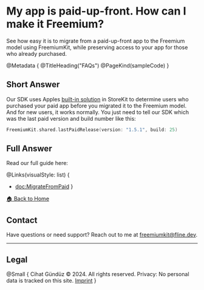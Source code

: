 # My app is paid-up-front. How can I make it Freemium?

See how easy it is to migrate from a paid-up-front app to the Freemium model using FreemiumKit, while preserving access to your app for those who already purchased.

@Metadata {
   @TitleHeading("FAQs")
   @PageKind(sampleCode)
}

## Short Answer

Our SDK uses Apples [built-in solution](https://developer.apple.com/documentation/storekit/supporting_business_model_changes_by_using_the_app_transaction) in StoreKit to determine users who purchased your paid app before you migrated it to the Freemium model. And for new users, it works normally. You just need to tell our SDK which was the last paid version and build number like this:

```swift
FreemiumKit.shared.lastPaidRelease(version: "1.5.1", build: 25)
```


## Full Answer

Read our full guide here:

@Links(visualStyle: list) {
   - <doc:MigrateFromPaid>
}

[🏠 Back to Home](https://freemiumkit.app)

## Contact

Have questions or need support? Reach out to me at [freemiumkit@fline.dev](mailto:freemiumkit@fline.dev).

---

## Legal

@Small {
   Cihat Gündüz © 2024. All rights reserved.
   Privacy: No personal data is tracked on this site.
   [Imprint](https://www.fline.dev/imprint/)
}
